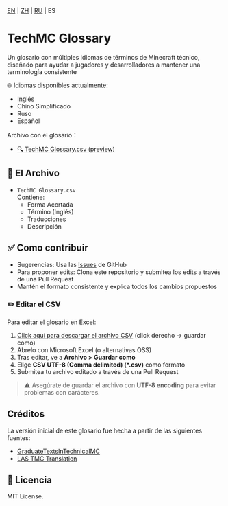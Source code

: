 [EN](README.md) | [ZH](README.zh.md) | [RU](README.ru.md) | ES
# TechMC Glossary

Un glosario con múltiples idiomas de términos de Minecraft técnico, diseñado para ayudar a jugadores y desarrolladores a mantener una terminología consistente

🌐 Idiomas disponibles actualmente:

- Inglés
- Chino Simplificado
- Ruso
- Español

Archivo con el glosario：
- [🔍 TechMC Glossary.csv (preview)](https://github.com/DuskScorpio/TechMC-Glossary/blob/main/TechMC%20Glossary.csv)

## 📄 El Archivo

- `TechMC Glossary.csv`  
  Contiene:
  - Forma Acortada
  - Término (Inglés)
  - Traducciones
  - Descripción

## ✅ Como contribuir

- Sugerencias: Usa las [Issues](https://github.com/DuskScorpio/TechMC-Glossary/issues) de GitHub
- Para proponer edits: Clona este repositorio y submitea los edits a través de una Pull Request
- Mantén el formato consistente y explica todos los cambios propuestos

### ✏️ Editar el CSV

Para editar el glosario en Excel:

1. [Click aquí para descargar el archivo CSV](https://github.com/DuskScorpio/TechMC-Glossary/raw/main/TechMC%20Glossary.csv) (click derecho → guardar como)  
2. Abrelo con Microsoft Excel (o alternativas OSS)
3. Tras editar, ve a **Archivo > Guardar como**
4. Elige **CSV UTF-8 (Comma delimited) (*.csv)** como formato
5. Submitea tu archivo editado a través de una Pull Request

> ⚠️ Asegúrate de guardar el archivo con **UTF-8 encoding** para evitar problemas con carácteres.

## Créditos
La versión inicial de este glosario fue hecha a partir de las siguientes fuentes:
- [GraduateTextsInTechnicalMC](https://github.com/tanhHeng/GraduateTextsInTechnicalMC)
- [LAS TMC Translation](https://www.youtube.com/@redstonevideotranslation5478)

## 📜 Licencia

MIT License.
